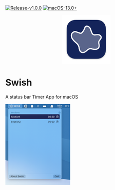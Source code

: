 [![Release-v1.0.0](https://img.shields.io/badge/Release-v1.0.0-14245A)](https://github.com/norcrowe/Swish/releases/tag/v1.0.0) [![macOS-13.0+](https://img.shields.io/badge/macOS-13.0+-14245A)](https://apps.apple.com/us/app/macos-ventura/id1638787999)

<p align="center">
 <img width="30%" alt="Swish Logo" src="https://github.com/norcrowe/Swish/blob/main/Swish/Resources/Assets.xcassets/Icon.imageset/Icon.png?raw=true">
</p>


# Swish

A status bar Timer App for macOS

<img src="https://github.com/norcrowe/Swish/blob/main/Swish/Resources/Screenshot.png?raw=true" alt="Screenshot" style="width:40%; aspect-ratio:0.8;"> 